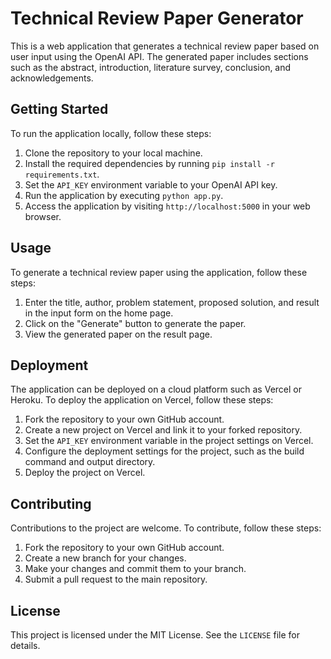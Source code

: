 # Technical Review Paper Generator

This is a web application that generates a technical review paper based on user input using the OpenAI API. The generated paper includes sections such as the abstract, introduction, literature survey, conclusion, and acknowledgements.

## Getting Started

To run the application locally, follow these steps:

1. Clone the repository to your local machine.
2. Install the required dependencies by running `pip install -r requirements.txt`.
3. Set the `API_KEY` environment variable to your OpenAI API key.
4. Run the application by executing `python app.py`.
5. Access the application by visiting `http://localhost:5000` in your web browser.

## Usage

To generate a technical review paper using the application, follow these steps:

1. Enter the title, author, problem statement, proposed solution, and result in the input form on the home page.
2. Click on the "Generate" button to generate the paper.
3. View the generated paper on the result page.

## Deployment

The application can be deployed on a cloud platform such as Vercel or Heroku. To deploy the application on Vercel, follow these steps:

1. Fork the repository to your own GitHub account.
2. Create a new project on Vercel and link it to your forked repository.
3. Set the `API_KEY` environment variable in the project settings on Vercel.
4. Configure the deployment settings for the project, such as the build command and output directory.
5. Deploy the project on Vercel.

## Contributing

Contributions to the project are welcome. To contribute, follow these steps:

1. Fork the repository to your own GitHub account.
2. Create a new branch for your changes.
3. Make your changes and commit them to your branch.
4. Submit a pull request to the main repository.

## License

This project is licensed under the MIT License. See the `LICENSE` file for details.

